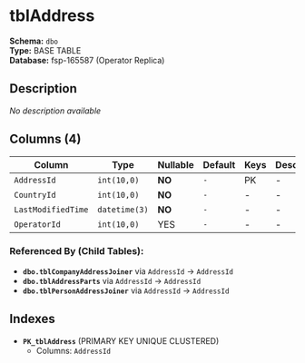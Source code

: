 # tblAddress

**Schema:** `dbo`  
**Type:** BASE TABLE  
**Database:** fsp-165587 (Operator Replica)

## Description

*No description available*

## Columns (4)

| Column | Type | Nullable | Default | Keys | Description |
|--------|------|----------|---------|------|-------------|
| `AddressId` | `int(10,0)` | **NO** | `-` | PK | - |
| `CountryId` | `int(10,0)` | **NO** | `-` | - | - |
| `LastModifiedTime` | `datetime(3)` | **NO** | `-` | - | - |
| `OperatorId` | `int(10,0)` | YES | `-` | - | - |

### Referenced By (Child Tables):

- **`dbo.tblCompanyAddressJoiner`** 
  via `AddressId` → `AddressId`
- **`dbo.tblAddressParts`** 
  via `AddressId` → `AddressId`
- **`dbo.tblPersonAddressJoiner`** 
  via `AddressId` → `AddressId`

## Indexes

- **`PK_tblAddress`** (PRIMARY KEY UNIQUE CLUSTERED)
  - Columns: `AddressId`
